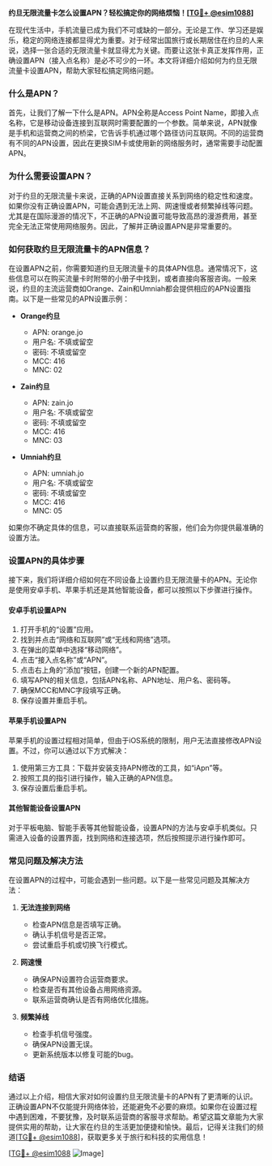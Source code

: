 **约旦无限流量卡怎么设置APN？轻松搞定你的网络烦恼！[[TG💪+ @esim1088](https://t.me/s/esim1088)]**

在现代生活中，手机流量已成为我们不可或缺的一部分。无论是工作、学习还是娱乐，稳定的网络连接都显得尤为重要。对于经常出国旅行或长期居住在约旦的人来说，选择一张合适的无限流量卡就显得尤为关键。而要让这张卡真正发挥作用，正确设置APN（接入点名称）是必不可少的一环。本文将详细介绍如何为约旦无限流量卡设置APN，帮助大家轻松搞定网络问题。

### 什么是APN？

首先，让我们了解一下什么是APN。APN全称是Access Point Name，即接入点名称，它是移动设备连接到互联网时需要配置的一个参数。简单来说，APN就像是手机和运营商之间的桥梁，它告诉手机通过哪个路径访问互联网。不同的运营商有不同的APN设置，因此在更换SIM卡或使用新的网络服务时，通常需要手动配置APN。

### 为什么需要设置APN？

对于约旦的无限流量卡来说，正确的APN设置直接关系到网络的稳定性和速度。如果你没有正确设置APN，可能会遇到无法上网、网速慢或者频繁掉线等问题。尤其是在国际漫游的情况下，不正确的APN设置可能导致高昂的漫游费用，甚至完全无法正常使用网络服务。因此，了解并正确设置APN是非常重要的。

### 如何获取约旦无限流量卡的APN信息？

在设置APN之前，你需要知道约旦无限流量卡的具体APN信息。通常情况下，这些信息可以在购买流量卡时附带的小册子中找到，或者直接向客服咨询。一般来说，约旦的主流运营商如Orange、Zain和Umniah都会提供相应的APN设置指南。以下是一些常见的APN设置示例：

- **Orange约旦**
  - APN: orange.jo
  - 用户名: 不填或留空
  - 密码: 不填或留空
  - MCC: 416
  - MNC: 02

- **Zain约旦**
  - APN: zain.jo
  - 用户名: 不填或留空
  - 密码: 不填或留空
  - MCC: 416
  - MNC: 03

- **Umniah约旦**
  - APN: umniah.jo
  - 用户名: 不填或留空
  - 密码: 不填或留空
  - MCC: 416
  - MNC: 05

如果你不确定具体的信息，可以直接联系运营商的客服，他们会为你提供最准确的设置方法。

### 设置APN的具体步骤

接下来，我们将详细介绍如何在不同设备上设置约旦无限流量卡的APN。无论你是使用安卓手机、苹果手机还是其他智能设备，都可以按照以下步骤进行操作。

#### 安卓手机设置APN

1. 打开手机的“设置”应用。
2. 找到并点击“网络和互联网”或“无线和网络”选项。
3. 在弹出的菜单中选择“移动网络”。
4. 点击“接入点名称”或“APN”。
5. 点击右上角的“添加”按钮，创建一个新的APN配置。
6. 填写APN的相关信息，包括APN名称、APN地址、用户名、密码等。
7. 确保MCC和MNC字段填写正确。
8. 保存设置并重启手机。

#### 苹果手机设置APN

苹果手机的设置过程相对简单，但由于iOS系统的限制，用户无法直接修改APN设置。不过，你可以通过以下方式解决：

1. 使用第三方工具：下载并安装支持APN修改的工具，如“iApn”等。
2. 按照工具的指引进行操作，输入正确的APN信息。
3. 保存设置后重启手机。

#### 其他智能设备设置APN

对于平板电脑、智能手表等其他智能设备，设置APN的方法与安卓手机类似。只需进入设备的设置界面，找到网络和连接选项，然后按照提示进行操作即可。

### 常见问题及解决方法

在设置APN的过程中，可能会遇到一些问题。以下是一些常见问题及其解决方法：

1. **无法连接到网络**
   - 检查APN信息是否填写正确。
   - 确认手机信号是否正常。
   - 尝试重启手机或切换飞行模式。

2. **网速慢**
   - 确保APN设置符合运营商要求。
   - 检查是否有其他设备占用网络资源。
   - 联系运营商确认是否有网络优化措施。

3. **频繁掉线**
   - 检查手机信号强度。
   - 确保APN设置无误。
   - 更新系统版本以修复可能的bug。

### 结语

通过以上介绍，相信大家对如何设置约旦无限流量卡的APN有了更清晰的认识。正确设置APN不仅能提升网络体验，还能避免不必要的麻烦。如果你在设置过程中遇到困难，不要犹豫，及时联系运营商的客服寻求帮助。希望这篇文章能为大家提供实用的帮助，让大家在约旦的生活更加便捷和愉快。最后，记得关注我们的频道[[TG💪+ @esim1088](https://t.me/s/esim1088)]，获取更多关于旅行和科技的实用信息！

[[TG💪+ @esim1088](https://t.me/s/esim1088) ![Image](https://i.postimg.cc/4NQfJmqS/Snipaste-2025-05-13-00-14-12.png)]